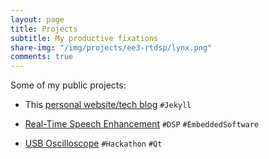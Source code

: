 ```yaml
---
layout: page
title: Projects
subtitle: My productive fixations
share-img: "/img/projects/ee3-rtdsp/lynx.png"
comments: true
---
```


Some of my public projects:

- This [personal website/tech blog](/blog/how-i-made-this-website "How I made this website!") `#Jekyll`

- [Real-Time Speech Enhancement](/projects/ee3-rtdsp/ "EE3: Real-Time Digital Signal Processing") `#DSP` `#EmbeddedSoftware`

- [USB Oscilloscope](http://www.harrybeadle.co.uk/fbhack/ "Written by teammate Harry Beadle") `#Hackathon` `#Qt`